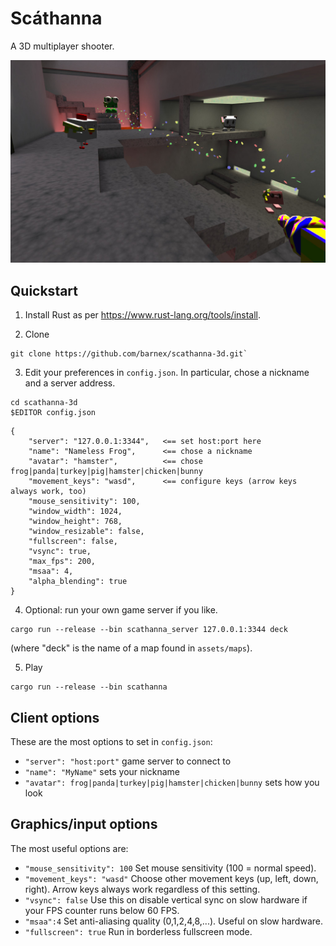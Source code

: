 # Scáthanna

A 3D multiplayer shooter.

![fig](shots/010-poster.jpg)

## Quickstart

1. Install Rust as per https://www.rust-lang.org/tools/install.

2. Clone
```
git clone https://github.com/barnex/scathanna-3d.git`
```

3. Edit your preferences in `config.json`. In particular, chose a nickname and a server address.
```
cd scathanna-3d
$EDITOR config.json
```

```
{
	"server": "127.0.0.1:3344",   <== set host:port here
	"name": "Nameless Frog",      <== chose a nickname
	"avatar": "hamster",          <== chose frog|panda|turkey|pig|hamster|chicken|bunny
	"movement_keys": "wasd",      <== configure keys (arrow keys always work, too)
	"mouse_sensitivity": 100,
	"window_width": 1024,
	"window_height": 768,
	"window_resizable": false,
	"fullscreen": false,
	"vsync": true,
	"max_fps": 200,
	"msaa": 4,
	"alpha_blending": true
}
```
4. Optional: run your own game server if you like.

```
cargo run --release --bin scathanna_server 127.0.0.1:3344 deck

```

(where "deck" is the name of a map found in `assets/maps`).


5. Play

```
cargo run --release --bin scathanna
```

## Client options

These are the most options to set in `config.json`:

  * `"server": "host:port"` game server to connect to
  * `"name": "MyName"` sets your nickname
  * `"avatar": frog|panda|turkey|pig|hamster|chicken|bunny` sets how you look


## Graphics/input options

The most useful options are:

  * `"mouse_sensitivity": 100` Set mouse sensitivity (100 = normal speed).
  * `"movement_keys": "wasd"` Choose other movement keys (up, left, down, right). Arrow keys always work regardless of this setting.
  * `"vsync": false` Use this on disable vertical sync on slow hardware if your FPS counter runs below 60 FPS.
  * `"msaa":4` Set anti-aliasing quality (0,1,2,4,8,...). Useful on slow hardware.
  * `"fullscreen": true` Run in borderless fullscreen mode.
